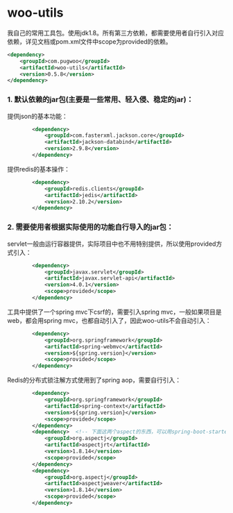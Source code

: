 # woo-utils
我自己的常用工具包。使用jdk1.8。所有第三方依赖，都需要使用者自行引入对应依赖，详见文档或pom.xml文件中scope为provided的依赖。

```xml
<dependency>
    <groupId>com.pugwoo</groupId>
    <artifactId>woo-utils</artifactId>
    <version>0.5.8</version>
</dependency>
```

### 1. 默认依赖的jar包(主要是一些常用、轻入侵、稳定的jar)：

提供json的基本功能：

```xml
        <dependency>
            <groupId>com.fasterxml.jackson.core</groupId>
            <artifactId>jackson-databind</artifactId>
            <version>2.9.8</version>
        </dependency>
```

提供redis的基本操作：

```xml
	    <dependency>
			<groupId>redis.clients</groupId>
			<artifactId>jedis</artifactId>
			<version>2.10.2</version>
		</dependency>
```

### 2. 需要使用者根据实际使用的功能自行导入的jar包：

servlet一般由运行容器提供，实际项目中也不用特别提供，所以使用provided方式引入：

```xml
		<dependency>
			<groupId>javax.servlet</groupId>
            <artifactId>javax.servlet-api</artifactId>
            <version>4.0.1</version>
            <scope>provided</scope>
		</dependency>
```

工具中提供了一个spring mvc下csrf的，需要引入spring mvc，一般如果项目是web，都会用spring mvc，也都自动引入了，因此woo-utils不会自动引入：

```xml
		<dependency>
		    <groupId>org.springframework</groupId>
			<artifactId>spring-webmvc</artifactId>
			<version>${spring.version}</version>
		    <scope>provided</scope>
		</dependency>
```

Redis的分布式锁注解方式使用到了spring aop，需要自行引入：

```xml
		<dependency>
		    <groupId>org.springframework</groupId>
            <artifactId>spring-context</artifactId>
            <version>${spring.version}</version>
            <scope>provided</scope>
		</dependency>
		<dependency>  <!-- 下面这两个aspect的东西，可以用spring-boot-starter-aop代替 -->
			<groupId>org.aspectj</groupId>
			<artifactId>aspectjrt</artifactId>
			<version>1.8.14</version>
			<scope>provided</scope>
		</dependency>
		<dependency>
			<groupId>org.aspectj</groupId>
			<artifactId>aspectjweaver</artifactId>
			<version>1.8.14</version>
			<scope>provided</scope>
		</dependency>
```
